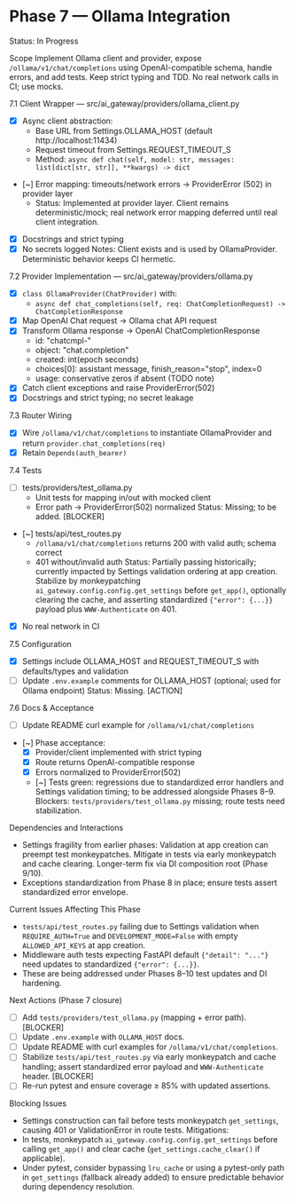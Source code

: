 # Phase 7 — Ollama Integration

Status: In Progress

Scope
Implement Ollama client and provider, expose `/ollama/v1/chat/completions` using OpenAI-compatible schema, handle errors, and add tests. Keep strict typing and TDD. No real network calls in CI; use mocks.

7.1 Client Wrapper — src/ai_gateway/providers/ollama_client.py
- [x] Async client abstraction:
  - Base URL from Settings.OLLAMA_HOST (default http://localhost:11434)
  - Request timeout from Settings.REQUEST_TIMEOUT_S
  - Method: `async def chat(self, model: str, messages: list[dict[str, str]], **kwargs) -> dict`
- [~] Error mapping: timeouts/network errors → ProviderError (502) in provider layer
  - Status: Implemented at provider layer. Client remains deterministic/mock; real network error mapping deferred until real client integration.
- [x] Docstrings and strict typing
- [x] No secrets logged
Notes: Client exists and is used by OllamaProvider. Deterministic behavior keeps CI hermetic.

7.2 Provider Implementation — src/ai_gateway/providers/ollama.py
- [x] `class OllamaProvider(ChatProvider)` with:
  - `async def chat_completions(self, req: ChatCompletionRequest) -> ChatCompletionResponse`
- [x] Map OpenAI Chat request → Ollama chat API request
- [x] Transform Ollama response → OpenAI ChatCompletionResponse
  - id: "chatcmpl-<uuid>"
  - object: "chat.completion"
  - created: int(epoch seconds)
  - choices[0]: assistant message, finish_reason="stop", index=0
  - usage: conservative zeros if absent (TODO note)
- [x] Catch client exceptions and raise ProviderError(502)
- [x] Docstrings and strict typing; no secret leakage

7.3 Router Wiring
- [x] Wire `/ollama/v1/chat/completions` to instantiate OllamaProvider and return `provider.chat_completions(req)`
- [x] Retain `Depends(auth_bearer)`

7.4 Tests
- [ ] tests/providers/test_ollama.py
  - Unit tests for mapping in/out with mocked client
  - Error path → ProviderError(502) normalized
  Status: Missing; to be added. [BLOCKER]
- [~] tests/api/test_routes.py
  - `/ollama/v1/chat/completions` returns 200 with valid auth; schema correct
  - 401 without/invalid auth
  Status: Partially passing historically; currently impacted by Settings validation ordering at app creation. Stabilize by monkeypatching `ai_gateway.config.config.get_settings` before `get_app()`, optionally clearing the cache, and asserting standardized `{"error": {...}}` payload plus `WWW-Authenticate` on 401.
- [x] No real network in CI

7.5 Configuration
- [x] Settings include OLLAMA_HOST and REQUEST_TIMEOUT_S with defaults/types and validation
- [ ] Update `.env.example` comments for OLLAMA_HOST (optional; used for Ollama endpoint)
  Status: Missing. [ACTION]

7.6 Docs & Acceptance
- [ ] Update README curl example for `/ollama/v1/chat/completions`
- [~] Phase acceptance:
  - [x] Provider/client implemented with strict typing
  - [x] Route returns OpenAI-compatible response
  - [x] Errors normalized to ProviderError(502)
  - [~] Tests green: regressions due to standardized error handlers and Settings validation timing; to be addressed alongside Phases 8–9.
  Blockers: `tests/providers/test_ollama.py` missing; route tests need stabilization.

Dependencies and Interactions
- Settings fragility from earlier phases: Validation at app creation can preempt test monkeypatches. Mitigate in tests via early monkeypatch and cache clearing. Longer-term fix via DI composition root (Phase 9/10).
- Exceptions standardization from Phase 8 in place; ensure tests assert standardized error envelope.

Current Issues Affecting This Phase
- `tests/api/test_routes.py` failing due to Settings validation when `REQUIRE_AUTH=True` and `DEVELOPMENT_MODE=False` with empty `ALLOWED_API_KEYS` at app creation.
- Middleware auth tests expecting FastAPI default `{"detail": "..."}` need updates to standardized `{"error": {...}}`.
- These are being addressed under Phases 8–10 test updates and DI hardening.

Next Actions (Phase 7 closure)
- [ ] Add `tests/providers/test_ollama.py` (mapping + error path). [BLOCKER]
- [ ] Update `.env.example` with `OLLAMA_HOST` docs.
- [ ] Update README with curl examples for `/ollama/v1/chat/completions`.
- [ ] Stabilize `tests/api/test_routes.py` via early monkeypatch and cache handling; assert standardized error payload and `WWW-Authenticate` header. [BLOCKER]
- [ ] Re-run pytest and ensure coverage ≥ 85% with updated assertions.

Blocking Issues
- Settings construction can fail before tests monkeypatch `get_settings`, causing 401 or ValidationError in route tests.
Mitigations:
- In tests, monkeypatch `ai_gateway.config.config.get_settings` before calling `get_app()` and clear cache (`get_settings.cache_clear()` if applicable).
- Under pytest, consider bypassing `lru_cache` or using a pytest-only path in `get_settings` (fallback already added) to ensure predictable behavior during dependency resolution.
